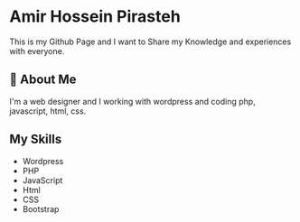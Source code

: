 
# Amir Hossein Pirasteh

This is my Github Page and I want to Share my Knowledge and experiences with everyone.




## 🚀 About Me
I'm a web designer and I working with wordpress and coding php, javascript, html, css.


## My Skills

- Wordpress
- PHP
- JavaScript
- Html
- CSS
- Bootstrap

